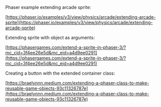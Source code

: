 Phaser example extending arcade sprite:

[https://phaser.io/examples/v3/view/physics/arcade/extending-arcade-sprite](https://phaser.io/examples/v3/view/physics/arcade/extending-arcade-sprite)

Extending sprite with object as arguments:

[https://phasergames.com/extend-a-sprite-in-phaser-3/?mc_cid=3f4ee26e5d&mc_eid=a4d9ee0291](https://phasergames.com/extend-a-sprite-in-phaser-3/?mc_cid=3f4ee26e5d&mc_eid=a4d9ee0291)

Creating a button with the extended container class:

[https://braelynnn.medium.com/extending-a-phaser-class-to-make-reusable-game-objects-93c11326787e](https://braelynnn.medium.com/extending-a-phaser-class-to-make-reusable-game-objects-93c11326787e)